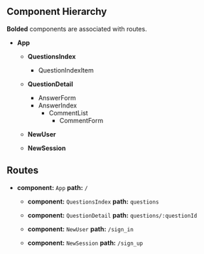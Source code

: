 ## Component Hierarchy

**Bolded** components are associated with routes.

* **App**
  * **QuestionsIndex**
    * QuestionIndexItem
  * **QuestionDetail**
    * AnswerForm
    * AnswerIndex
      * CommentList
        * CommentForm

  * **NewUser**
  * **NewSession**

## Routes

* **component:** `App` **path:** `/`
  * **component:** `QuestionsIndex` **path:** `questions`
  * **component:** `QuestionDetail` **path:** `questions/:questionId`

  * **component:** `NewUser` **path:** `/sign_in`
  * **component:** `NewSession` **path:** `/sign_up`
